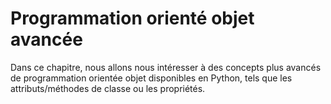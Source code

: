 Programmation orienté objet avancée
===================================

Dans ce chapitre, nous allons nous intéresser à des concepts plus avancés de programmation orientée objet disponibles en Python, tels que les attributs/méthodes de classe ou les propriétés.
